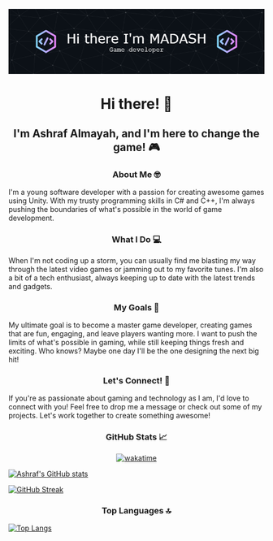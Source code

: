 ![Header](./github-header-image.png)

<h1 align="center"> Hi there! 👋 </h1>

<h2 align="center"> I'm Ashraf Almayah, and I'm here to change the game! 🎮 </h2>

<h3 align="center"> About Me 🤓 </h3>
I'm a young software developer with a passion for creating awesome games using Unity. With my trusty programming skills in C# and C++, I'm always pushing the boundaries of what's possible in the world of game development.

<h3 align="center"> What I Do 💻 </h3>

When I'm not coding up a storm, you can usually find me blasting my way through the latest video games or jamming out to my favorite tunes. I'm also a bit of a tech enthusiast, always keeping up to date with the latest trends and gadgets.

<h3 align="center"> My Goals 🚀 </h3>

My ultimate goal is to become a master game developer, creating games that are fun, engaging, and leave players wanting more. I want to push the limits of what's possible in gaming, while still keeping things fresh and exciting. Who knows? Maybe one day I'll be the one designing the next big hit!

<h3 align="center"> Let's Connect! 🤝 </h3>

If you're as passionate about gaming and technology as I am, I'd love to connect with you! Feel free to drop me a message or check out some of my projects. Let's work together to create something awesome!

<h3 align="center"> GitHub Stats 📈 </h3>

<div align="center">

[![wakatime](https://wakatime.com/badge/user/4072e3d8-1983-406b-8a56-5664b642f36a.svg)](https://wakatime.com/@4072e3d8-1983-406b-8a56-5664b642f36a)

</div>

[![Ashraf's GitHub stats](https://github-readme-stats.vercel.app/api?username=ashrafalmayah&count_private=true&show_icons=true&theme=dark&bg_color=0C1117)](https://github.com/ashrafalmayah)

[![GitHub Streak](https://github-readme-streak-stats.herokuapp.com/?user=ashrafalmayah&theme=dark&border_radius=4&ring=1A1B49&background=0C1117)](https://git.io/streak-stats)

<h3 align="center"> Top Languages 🔝 </h3>

[![Top Langs](https://github-readme-stats.vercel.app/api/top-langs/?username=ashrafalmayah&layout=compact&theme=dark&bg_color=0C1117)](https://github.com/ashrafalmayah)